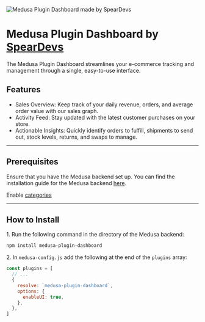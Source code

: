 ![Medusa Plugin Dashboard made by SpearDevs](https://github.com/SpearDevs/medusa-plugin-dashboard/assets/9082934/2169c0c7-9f5f-4a4a-abe9-cbb7dcd1f3e6)

# Medusa Plugin Dashboard by [SpearDevs](https://speardevs.com)

The Medusa Plugin Dashboard streamlines your e-commerce tracking and management through a single, easy-to-use interface.

## Features

- Sales Overview: Keep track of your daily revenue, orders, and average order value with our sales graph.
- Activity Feed: Stay updated with the latest customer purchases on your store.
- Actionable Insights: Quickly identify orders to fulfill, shipments to send out, stock levels, returns, and swaps to manage.

---

## Prerequisites

 Ensure that you have the Medusa backend set up. You can find the installation guide for the Medusa backend [here](https://docs.medusajs.com/development/backend/install).

 Enable [categories](https://docs.medusajs.com/modules/products/categories)

---

## How to Install

1\. Run the following command in the directory of the Medusa backend:

```bash
npm install medusa-plugin-dashboard
```

2\. In `medusa-config.js` add the following at the end of the `plugins` array:

```js
const plugins = [
  // ...
  {
    resolve: `medusa-plugin-dashboard`,
    options: {
      enableUI: true,
    },
  },
]
```
